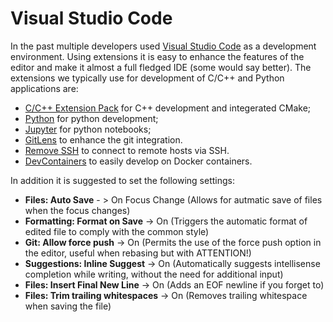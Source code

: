 # Visual Studio Code

In the past multiple developers used [Visual Studio Code](https://code.visualstudio.com/) as a development environment.
Using extensions it is easy to enhance the features of the editor and make it almost a full fledged IDE (some would say better).
The extensions we typically use for development of C/C++ and Python applications are:
 - [C/C++ Extension Pack](https://marketplace.visualstudio.com/items?itemName=ms-vscode.cpptools-extension-pack) for C++ development and integerated CMake;
 - [Python](https://marketplace.visualstudio.com/items?itemName=ms-python.python) for python development;
 - [Jupyter](https://marketplace.visualstudio.com/items?itemName=ms-toolsai.jupyter) for python notebooks;
 - [GitLens](https://marketplace.visualstudio.com/items?itemName=eamodio.gitlens) to enhance the git integration.
 - [Remove SSH](https://marketplace.visualstudio.com/items?itemName=ms-vscode-remote.remote-ssh) to connect to remote hosts via SSH.
 - [DevContainers](https://code.visualstudio.com/docs/devcontainers/containers) to easily develop on Docker containers.

In  addition it is suggested to set the following settings:
 - **Files: Auto Save** - > On Focus Change (Allows for autmatic save of files when the focus changes)
 - **Formatting: Format on Save** -> On (Triggers the automatic format of edited file to comply with the common style)
 - **Git: Allow force push** -> On (Permits the use of the force push option in the editor, useful when rebasing but with ATTENTION!)
 - **Suggestions: Inline Suggest** -> On (Automatically suggests intellisense completion while writing, without the need for additional input)
 - **Files: Insert Final New Line** -> On (Adds an EOF newline if you forget to)
 - **Files: Trim trailing whitespaces** -> On (Removes trailing whitespace when saving the file)
